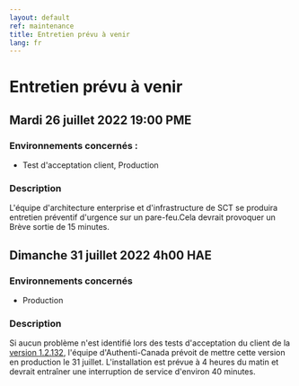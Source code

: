 ```yaml
---
layout: default
ref: maintenance
title: Entretien prévu à venir
lang: fr
---
```

# Entretien prévu à venir

## Mardi 26 juillet 2022 19:00 PME

### Environnements concernés :

* Test d'acceptation client, Production

### Description

L'équipe d'architecture enterprise et d'infrastructure de SCT se produira
entretien préventif d'urgence sur un pare-feu.Cela devrait provoquer un
Brève sortie de 15 minutes.

## Dimanche 31 juillet 2022 4h00 HAE

### Environnements concernés

* Production

### Description

Si aucun problème n'est identifié lors des tests d'acceptation du client de la [version
1.2.132](https://github.com/sign-in-canada/acceptance-platform/releases/tag/v1.2.132), 
l'équipe d'Authenti-Canada prévoit de mettre cette version en production le 31 juillet.
L'installation est prévue à 4 heures du matin et devrait entraîner une interruption de 
service d'environ 40 minutes.
